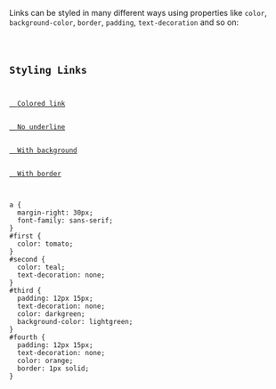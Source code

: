 Links can be styled in many different ways using
properties like `color`, `background-color`,
`border`, `padding`, `text-decoration`
and so on:

<codeblock language="css" type="lesson">
<code>
<panel language="html">
<h2>Styling Links</h2>
<a href="#" id="first">
  Colored link
</a>
<a href="#" id="second">
  No underline
</a>
<a href="#" id="third">
  With background
</a>
<a href="#" id="fourth">
  With border
</a>
</panel>
<panel language="css">
a {
  margin-right: 30px;
  font-family: sans-serif;
}
#first {
  color: tomato;
}
#second {
  color: teal;
  text-decoration: none;
}
#third {
  padding: 12px 15px;
  text-decoration: none;
  color: darkgreen;
  background-color: lightgreen;
}
#fourth {
  padding: 12px 15px;
  text-decoration: none;
  color: orange;
  border: 1px solid;
}
</panel>
</code>
</codeblock>